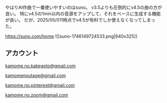 やはりAI作曲で一番使いやすいのはsuno。
v3.5よりも圧倒的にv4.5の曲の方が良い。
特にv4.5の1min以内の音源をアップして、それをベースに生成する機能が良い。
だが、2025/05/011時点でv4.5が有料でしか使えなくなってしまった。

https://suno.com/home
![[suno-1746149724533.png|640x325]]

## アカウント

kamome.no.kakegoto@gmail.com

kamomenoutage@gmail.com

kamome.no.pinterest@gmail.com

kamome.no.zoom@gmail.com





